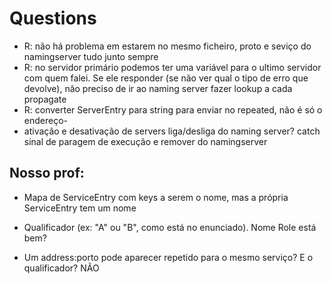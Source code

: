# Questions

- R: não há problema em estarem no mesmo ficheiro, proto e seviço do namingserver tudo junto sempre
- R: no servidor primário podemos ter uma variável para o ultimo servidor com quem falei. Se ele responder (se não ver qual o tipo de erro que devolve), não preciso de ir ao naming server fazer lookup a cada propagate
- R: converter ServerEntry para string para enviar no repeated, não é só o endereço-
- ativação e desativação de servers liga/desliga do naming server? catch sinal de paragem de execução e remover do namingserver

## Nosso prof:
- Mapa de ServiceEntry com keys a serem o nome, mas a própria ServiceEntry tem um nome
- Qualificador (ex: "A" ou "B", como está no enunciado). Nome Role está bem?

- Um address:porto pode aparecer repetido para o mesmo serviço? E o qualificador? NÃO
